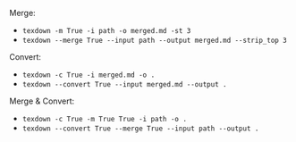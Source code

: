 Merge:
- `texdown -m True -i path -o merged.md -st 3`
- `texdown --merge True --input path --output merged.md --strip_top 3`

Convert:
- `texdown -c True -i merged.md -o .`
- `texdown --convert True --input merged.md --output .`

Merge & Convert:
- `texdown -c True -m True True -i path -o .`
- `texdown --convert True --merge True --input path --output .`


